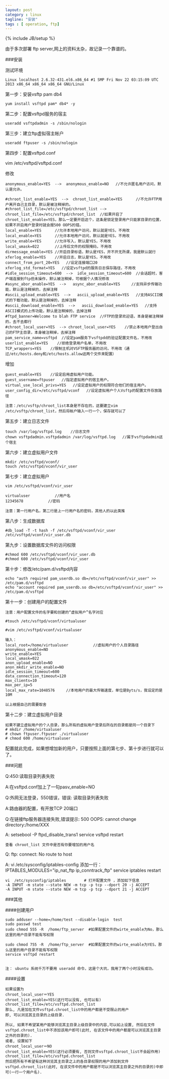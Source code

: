 ```yaml
---
layout: post
category : linux
tagline: "安装"
tags : [ operation, ftp]
---
```

{% include JB/setup %}


由于多次部署 ftp server,网上的资料太杂，故记录一个靠谱的。


###安装

测试环境

	Linux localhost 2.6.32-431.el6.x86_64 #1 SMP Fri Nov 22 03:15:09 UTC 2013 x86_64 x86_64 x86_64 GNU/Linux

第一步：安装vsftp pam db4

	yum install vsftpd pam* db4* -y

第二步：配置vsftpd服务的宿主

	useradd vsftpdadmin -s /sbin/nologin

第三步：建立ftp虚拟宿主帐户

	useradd ftpuser -s /sbin/nologin

第四步：配置vsftpd.conf

vim /etc/vsftpd/vsftpd.conf

修改

	anonymous_enable=YES  -->  anonymous_enable=NO   //不允许匿名用户访问，默认是允许。

	#chroot_list_enable=YES  -->  chroot_list_enable=YES      //不允许FTP用户离开自己主目录，默认是被注释掉的。
	#chroot_list_file=/etc/vsftpd/chroot_list --> chroot_list_file=/etc/vsftpd/chroot_list  //如果开启了chroot_list_enable=YES，那么一定要开启这个，这条是锁定登录用户只能家目录的位置，如果不开启用户登录时就会报500 OOPS的错。
	local_enable=YES      //允许本地用户访问，默认就是YES，不用改
	local_enable=YES      //允许本地用户访问，默认就是YES，不用改
	write_enable=YES      //允许写入，默认是YES，不用改
	local_umask=022       //上传后文件的权限掩码，不用改
	dirmessage_enable=YES //开启目录标语，默认是YES，开不开无所谓，我是默认就行
	xferlog_enable=YES    //开启日志，默认是YES，不用改
	connect_from_port_20=YES   //设定连接端口20
	xferlog_std_format=YES   //设定vsftpd的服务日志保存路径，不用改 
	#idle_session_timeout=600  -->  idle_session_timeout=600  //会话超时，客户端连接到ftp但未操作，默认被注释掉，可根据个人情况修改
	#async_abor_enable=YES  -->   async_abor_enable=YES     //支持异步传输功能，默认是注释掉的，去掉注释
	#ascii_upload_enable=YES  -->   ascii_upload_enable=YES   //支持ASCII模式的下载功能，默认是注释掉的，去掉注释
	#ascii_download_enable=YES  -->   ascii_download_enable=YES   //支持ASCII模式的上传功能，默认是注释掉的，去掉注释
	#ftpd_banner=Welcome to blah FTP service  //FTP的登录欢迎语，本身是被注释掉的，去不去都行
	#chroot_local_user=YES  --> chroot_local_user=YES    //禁止本地用户登出自己的FTP主目录，本身被注释掉，去掉注释
	pam_service_name=vsftpd  //设定pam服务下vsftpdd的验证配置文件名，不用改
	userlist_enable=YES    //拒绝登录用户名单，不用改
	TCP_wrappers=YES    //限制主机对VSFTP服务器的访问，不用改（通过/etc/hosts.deny和/etc/hosts.allow这两个文件来配置）

增加

	guest_enable=YES    //设定启用虚拟用户功能。
	guest_username=ftpuser   //指定虚拟用户的宿主用户。
	virtual_use_local_privs=YES   //设定虚拟用户的权限符合他们的宿主用户。
	user_config_dir=/etc/vsftpd/vconf   //设定虚拟用户个人Vsftp的配置文件存放路径

	注意：/etc/vsftp/chroot_list本身是不存在的，这要建立vim /etc/vsftp/chroot_list，然后将帐户输入一行一个，保存就可以了




第五步：建立日志文件

	touch /var/log/vsftpd.log    //日志文件
	chown vsftpdadmin.vsftpdadmin /var/log/vsftpd.log   //属于vsftpdadmin这个宿主

第六步：建立虚拟用户文件

	mkdir /etc/vsftpd/vconf/
	touch /etc/vsftpd/vconf/vir_user

第七步：建立虚拟用户

	vim /etc/vsftpd/vconf/vir_user

	virtualuser           //用户名
	12345678           //密码

	注意：第一行用户名，第二行是上一行用户名的密码，其他人的以此类推

第八步：生成数据库

	#db_load -T -t hash -f /etc/vsftpd/vconf/vir_user /etc/vsftpd/vconf/vir_user.db

第九步：设置数据库文件的访问权限

	#chmod 600 /etc/vsftpd/vconf/vir_user.db
	#chmod 600 /etc/vsftpd/vconf/vir_user

第十步：修改/etc/pam.d/vsftpd内容

	echo "auth required pam_userdb.so db=/etc/vsftpd/vconf/vir_user" >> /etc/pam.d/vsftpd
	echo "account required pam_userdb.so db=/etc/vsftpd/vconf/vir_user" >> /etc/pam.d/vsftpd 

第十一步：创建用户的配置文件

	注意：用户配置文件的名字要和创建的“虚拟用户”名字对应

	#touch /etc/vsftpd/vconf/virtualuser

	#vim /etc/vsftpd/vconf/virtualuser

	输入：
	local_root=/home/virtualuser           //虚拟用户的个人目录路径
	anonymous_enable=NO
	write_enable=YES
	local_umask=022
	anon_upload_enable=NO
	anon_mkdir_write_enable=NO
	idle_session_timeout=600
	data_connection_timeout=120
	max_clients=10
	max_per_ip=5
	local_max_rate=1048576     //本地用户的最大传输速度，单位是Byts/s，我设定的是10M

	以上根据自己的需要取舍

第十二步：建立虚拟用户目录

	如果不建立虚拟用户的个人目录，那么所有的虚拟用户登录后所在的目录都是同一个目录下
	# mkdir /home/virtualuser
	# chown ftpuser.ftpuser ./virtualuser
	# chmod 600 /home/virtualuser

配置就此完成，如果想增加新的用户，只要按照上面的第七步、第十步进行就可以了。


###问题

Q:450:读取目录列表失败

A:在vsftpd.conf加上了一句pasv_enable=NO

Q:外网无法登录，550错误，错误: 读取目录列表失败

A:路由器的配置，有开放TCP 20端口

Q:在链接ftp服务器连接失败,错误提示:  500 OOPS: cannot change directory:/home/XXX

A:
	setsebool -P ftpd_disable_trans1
	service vsftpd restart

	查看 chroot_list 文件中是否有你要增加的用户名

Q: ftp: connect: No route to host

A:
	vi /etc/sysconfig/iptables-config
	添加一行：IPTABLES_MODULES="ip_nat_ftp ip_conntrack_ftp"
	service iptables restart

	vi  /etc/sysconfig/iptables        # 打开配置文件 ，添加如下信息
	-A INPUT -m state --state NEW -m tcp -p tcp --dport 20 -j ACCEPT
 	-A INPUT -m state --state NEW -m tcp -p tcp --dport 21 -j ACCEPT

###其他

####创建用户

	sudo adduser --home=/home/test --disable-login  test
	sudo passwd test
	sudo chmod 555 -R  /home/ftp_server  #如果配置文件的wirte_enable为No，那么这里的用户目录不能有写权限

	sudo chmod 755 -R  /home/ftp_server  #如果配置文件的wirte_enable为YES，那么这里的用户目录不能有写权限
	service vsftpd restart


	注： ubuntu 系统千万不要用 useradd 命令，这是个大坑，我用了两个小时没有成功。


####设置

	如果设置为
	chroot_local_user＝YES
	chroot_list_enable=YES(这行可以没有, 也可以有)
	chroot_list_file=/etc/vsftpd.chroot_list
	那么, 凡是加在文件vsftpd.chroot_list中的用户都是不受限止的用户
	即, 可以浏览其主目录的上级目录.

	所以, 如果不希望某用户能够浏览其主目录上级目录中的内容,可以如上设置, 然后在文件vsftpd.chroot_list中不添加该用户即可(此时, 在该文件中的用户都是可以浏览其主目录之外的目录的).
	或者, 设置如下
	chroot_local_user＝NO
	chroot_list_enable=YES(这行必须要有, 否则文件vsftpd.chroot_list不会起作用)
	chroot_list_file=/etc/vsftpd.chroot_list
	然后把所有不希望有这种浏览其主目录之上的各目录权限的用户添加到文件vsftpd.chroot_list(此时, 在该文件中的用户都是不可以浏览其主目录之外的目录的)中即可(一行一个用户名).


